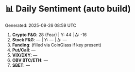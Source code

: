 # 📊 Daily Sentiment (auto build)
Generated: 2025-09-26 08:59 UTC

1) **Crypto F&G**: 28 (Fear) | Y: 44 | Δ: -16
2) **Stock F&G**: — | Y: — | Δ: —
3) **Funding**: (filled via CoinGlass if key present)
4) **Put/Call**: —
5) **VIX/DXY**: —
6) **OBV BTC/ETH**: —
7) **SBET**: —
